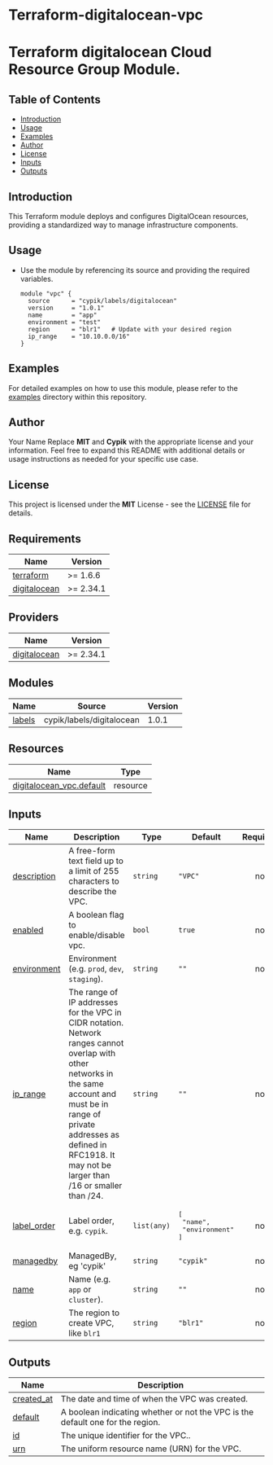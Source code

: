 # Terraform-digitalocean-vpc
# Terraform digitalocean Cloud Resource Group Module.

## Table of Contents

- [Introduction](#introduction)
- [Usage](#usage)
- [Examples](#examples)
- [Author](#author)
- [License](#license)
- [Inputs](#inputs)
- [Outputs](#outputs)

## Introduction
This Terraform module deploys and configures DigitalOcean resources, providing a standardized way to manage infrastructure components.

## Usage

- Use the module by referencing its source and providing the required variables.

    ```hcl
    module "vpc" {
      source      = "cypik/labels/digitalocean"
      version     = "1.0.1"
      name        = "app"
      environment = "test"
      region      = "blr1"   # Update with your desired region
      ip_range    = "10.10.0.0/16"
    }
    ```

## Examples
For detailed examples on how to use this module, please refer to the [examples](https://github.com/cypik/terraform-digitalocean-vpc/tree/master/example) directory within this repository.



## Author
Your Name Replace **MIT** and **Cypik** with the appropriate license and your information. Feel free to expand this README with additional details or usage instructions as needed for your specific use case.


## License
This project is licensed under the **MIT** License - see the [LICENSE](https://github.com/cypik/terraform-digitalocean-vpc/blob/master/LICENSE) file for details.

<!-- BEGIN_TF_DOCS -->
## Requirements

| Name | Version |
|------|---------|
| <a name="requirement_terraform"></a> [terraform](#requirement\_terraform) | >= 1.6.6 |
| <a name="requirement_digitalocean"></a> [digitalocean](#requirement\_digitalocean) | >= 2.34.1 |

## Providers

| Name | Version |
|------|---------|
| <a name="provider_digitalocean"></a> [digitalocean](#provider\_digitalocean) | >= 2.34.1 |

## Modules

| Name | Source | Version |
|------|--------|---------|
| <a name="module_labels"></a> [labels](#module\_labels) | cypik/labels/digitalocean | 1.0.1 |

## Resources

| Name | Type |
|------|------|
| [digitalocean_vpc.default](https://registry.terraform.io/providers/digitalocean/digitalocean/latest/docs/resources/vpc) | resource |

## Inputs

| Name | Description | Type | Default | Required |
|------|-------------|------|---------|:--------:|
| <a name="input_description"></a> [description](#input\_description) | A free-form text field up to a limit of 255 characters to describe the VPC. | `string` | `"VPC"` | no |
| <a name="input_enabled"></a> [enabled](#input\_enabled) | A boolean flag to enable/disable vpc. | `bool` | `true` | no |
| <a name="input_environment"></a> [environment](#input\_environment) | Environment (e.g. `prod`, `dev`, `staging`). | `string` | `""` | no |
| <a name="input_ip_range"></a> [ip\_range](#input\_ip\_range) | The range of IP addresses for the VPC in CIDR notation. Network ranges cannot overlap with other networks in the same account and must be in range of private addresses as defined in RFC1918. It may not be larger than /16 or smaller than /24. | `string` | `""` | no |
| <a name="input_label_order"></a> [label\_order](#input\_label\_order) | Label order, e.g. `cypik`. | `list(any)` | <pre>[<br>  "name",<br>  "environment"<br>]</pre> | no |
| <a name="input_managedby"></a> [managedby](#input\_managedby) | ManagedBy, eg 'cypik' | `string` | `"cypik"` | no |
| <a name="input_name"></a> [name](#input\_name) | Name  (e.g. `app` or `cluster`). | `string` | `""` | no |
| <a name="input_region"></a> [region](#input\_region) | The region to create VPC, like `blr1` | `string` | `"blr1"` | no |

## Outputs

| Name | Description |
|------|-------------|
| <a name="output_created_at"></a> [created\_at](#output\_created\_at) | The date and time of when the VPC was created. |
| <a name="output_default"></a> [default](#output\_default) | A boolean indicating whether or not the VPC is the default one for the region. |
| <a name="output_id"></a> [id](#output\_id) | The unique identifier for the VPC.. |
| <a name="output_urn"></a> [urn](#output\_urn) | The uniform resource name (URN) for the VPC. |
<!-- END_TF_DOCS -->